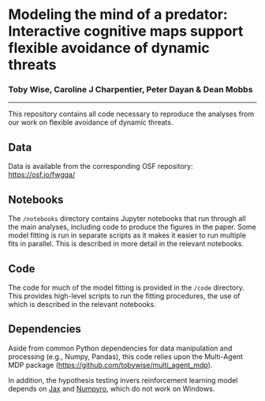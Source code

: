 # **Modeling the mind of a predator: Interactive cognitive maps support flexible avoidance of dynamic threats**
### Toby Wise, Caroline J Charpentier, Peter Dayan & Dean Mobbs

----

This repository contains all code necessary to reproduce the analyses from our work on flexible avoidance of dynamic threats.

## Data

Data is available from the corresponding OSF repository: https://osf.io/fwgqa/

## Notebooks

The `/notebooks` directory contains Jupyter notebooks that run through all the main analyses, including code to produce the figures in the paper. Some model fitting is run in separate scripts as it makes it easier to run multiple fits in parallel. This is described in more detail in the relevant notebooks.

## Code

The code for much of the model fitting is provided in the `/code` directory. This provides high-level scripts to run the fitting procedures, the use of which is described in the relevant notebooks.

## Dependencies

Aside from common Python dependencies for data manipulation and processing (e.g., Numpy, Pandas), this code relies upon the Multi-Agent MDP package (https://github.com/tobywise/multi_agent_mdp).

In addition, the hypothesis testing invers reinforcement learning model depends on [Jax](https://github.com/google/jax) and [Numpyro](https://github.com/pyro-ppl/numpyro), which do not work on Windows.